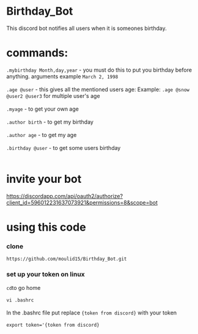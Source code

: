 # Birthday_Bot
This discord bot notifies all users when it is someones birthday.

# commands:
`.mybirthday Month,day,year` - you must do this to put you birthday before anything. arguments example `March 2, 1998`<br /> <br />
`.age @user` - this gives all the mentioned users age: Example: `.age @snow @user2 @user3` for multiple user's age <br /> <br />
`.myage` - to get your own age <br /> <br />
`.author birth` - to get my birthday <br /> <br />
`.author age` - to get my age <br /> <br />
`.birthday @user` - to get some users birthday <br /> <br />

# invite your bot
https://discordapp.com/api/oauth2/authorize?client_id=596012231637073921&permissions=8&scope=bot

# using this code

### clone <br />
````https://github.com/moulid15/Birthday_Bot.git```` 

### set up your token on linux  <br />
`` cd ``to go home <br /> <br />
```vi .bashrc```<br /> <br />
In the .bashrc file put replace `{token from discord}` with your token <br /> <br />
```export token='{token from discord}``` <br />

